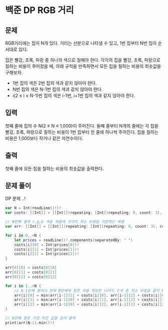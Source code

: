 # 백준 DP RGB 거리

## 문제

RGB거리에는 집이 N개 있다. 거리는 선분으로 나타낼 수 있고, 1번 집부터 N번 집이 순서대로 있다.

집은 빨강, 초록, 파랑 중 하나의 색으로 칠해야 한다. 각각의 집을 빨강, 초록, 파랑으로 칠하는 비용이 주어졌을 때, 아래 규칙을 만족하면서 모든 집을 칠하는 비용의 최솟값을 구해보자.

- 1번 집의 색은 2번 집의 색과 같지 않아야 한다.
- N번 집의 색은 N-1번 집의 색과 같지 않아야 한다.
- i(2 ≤ i ≤ N-1)번 집의 색은 i-1번, i+1번 집의 색과 같지 않아야 한다.

## 입력

첫째 줄에 집의 수 N(2 ≤ N ≤ 1,000)이 주어진다. 둘째 줄부터 N개의 줄에는 각 집을 빨강, 초록, 파랑으로 칠하는 비용이 1번 집부터 한 줄에 하나씩 주어진다. 집을 칠하는 비용은 1,000보다 작거나 같은 자연수이다.

## 출력

첫째 줄에 모든 집을 칠하는 비용의 최솟값을 출력한다.

## 문제 풀이

DP 문제 ..!

```swift
var N = Int(readLine()!)!
var costs: [[Int]] = [[Int]](repeating: [Int](repeating: 0, count: 3), count: N)

// N번째 열에 r,g,b 색을 채울때 각각의 최소 비용을 저장하는 배열
var arr: [[Int]] = [[Int]](repeating: [Int](repeating: 0, count: 3), count: N)

for i in 0..<N {
    let prices = readLine()!.components(separatedBy: " ")
    costs[i][0] = Int(prices[0])!
    costs[i][1] = Int(prices[1])!
    costs[i][2] = Int(prices[2])!
}

arr[0][0] = costs[0][0]
arr[0][1] = costs[0][1]
arr[0][2] = costs[0][2]

for i in 1..<N {
    // N-1번째 열에서 현재 N번째에 칠한 색을 제외한 나머지 두색 중 최소 비용을 골라 N번째 열을 채웠다.
    arr[i][0] = min(arr[i-1][1] + costs[i][0], arr[i-1][2] + costs[i][0])
    arr[i][1] = min(arr[i-1][0] + costs[i][1], arr[i-1][2] + costs[i][1])
    arr[i][2] = min(arr[i-1][0] + costs[i][2], arr[i-1][1] + costs[i][2])
}

// N번째 열중 가장 작은 값을 골라 출력
print(arr[N-1].min()!)
```
